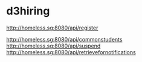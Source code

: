 # d3hiring

http://homeless.sg:8080/api/register

http://homeless.sg:8080/api/commonstudents
http://homeless.sg:8080/api/suspend
http://homeless.sg:8080/api/retrievefornotifications

